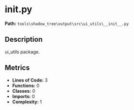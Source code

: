 # __init__.py

**Path:** `tools\shadow_tree\output\src\ui_utils\__init__.py`

## Description

ui_utils package.

## Metrics

- **Lines of Code:** 3
- **Functions:** 0
- **Classes:** 0
- **Imports:** 0
- **Complexity:** 1

